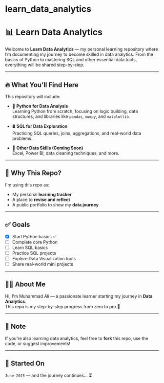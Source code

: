 # learn_data_analytics

# 📊 Learn Data Analytics

Welcome to **Learn Data Analytics** — my personal learning repository where I’m documenting my journey to become skilled in data analytics. From the basics of Python to mastering SQL and other essential data tools, everything will be shared step-by-step.

---

## 🔥 What You’ll Find Here

This repository will include:

- 📘 **Python for Data Analysis**  
  Learning Python from scratch, focusing on logic building, data structures, and libraries like `pandas`, `numpy`, and `matplotlib`.

- 🛢️ **SQL for Data Exploration**  
  Practicing SQL queries, joins, aggregations, and real-world data problems.

- 🧠 **Other Data Skills (Coming Soon)**  
  Excel, Power BI, data cleaning techniques, and more.

---

## 🧭 Why This Repo?

I'm using this repo as:
- My personal **learning tracker**
- A place to **revise and reflect**
- A public portfolio to show my **data journey**

---

## ✅ Goals

- [x] Start Python basics ✅  
- [ ] Complete core Python  
- [ ] Learn SQL basics  
- [ ] Practice SQL projects  
- [ ] Explore Data Visualization tools  
- [ ] Share real-world mini projects

---

## 🧑‍💻 About Me

Hi, I'm Muhammad Ali — a passionate learner starting my journey in **Data Analytics**.  
This repo is my step-by-step progress from zero to pro 🚀

---

## 📌 Note

If you're also learning data analytics, feel free to **fork** this repo, use the code, or suggest improvements!

---

## 📅 Started On

`June 2025` — and the journey continues... ⏳


<!-- Hello  -->
